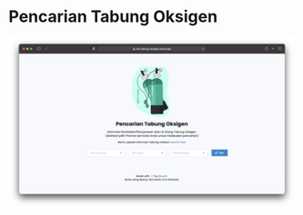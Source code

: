 # Pencarian Tabung Oksigen

![alt text](https://github.com/bayungrh/pencarian-tabung-oksigen/blob/master/screenshot.png?raw=true)